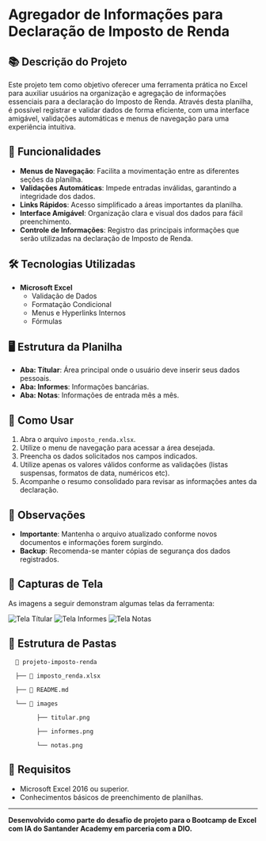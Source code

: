 # Agregador de Informações para Declaração de Imposto de Renda

## 📚 Descrição do Projeto

Este projeto tem como objetivo oferecer uma ferramenta prática no Excel para auxiliar usuários na organização e agregação de informações essenciais para a declaração do Imposto de Renda. Através desta planilha, é possível registrar e validar dados de forma eficiente, com uma interface amigável, validações automáticas e menus de navegação para uma experiência intuitiva.

## 🎯 Funcionalidades

- **Menus de Navegação**: Facilita a movimentação entre as diferentes seções da planilha.
- **Validações Automáticas**: Impede entradas inválidas, garantindo a integridade dos dados.
- **Links Rápidos**: Acesso simplificado a áreas importantes da planilha.
- **Interface Amigável**: Organização clara e visual dos dados para fácil preenchimento.
- **Controle de Informações**: Registro das principais informações que serão utilizadas na declaração de Imposto de Renda.

## 🛠️ Tecnologias Utilizadas

- **Microsoft Excel**
  - Validação de Dados
  - Formatação Condicional
  - Menus e Hyperlinks Internos
  - Fórmulas

## 🖥️ Estrutura da Planilha

- **Aba: Títular**: Área principal onde o usuário deve inserir seus dados pessoais.
- **Aba: Informes**: Informações bancárias.
- **Aba: Notas**: Informações de entrada mês a mês.

## 🚀 Como Usar

1. Abra o arquivo `imposto_renda.xlsx`.
2. Utilize o menu de navegação para acessar a área desejada.
3. Preencha os dados solicitados nos campos indicados.
4. Utilize apenas os valores válidos conforme as validações (listas suspensas, formatos de data, numéricos etc).
5. Acompanhe o resumo consolidado para revisar as informações antes da declaração.

## 📝 Observações

- **Importante**: Mantenha o arquivo atualizado conforme novos documentos e informações forem surgindo.
- **Backup**: Recomenda-se manter cópias de segurança dos dados registrados.

## 📸 Capturas de Tela

As imagens a seguir demonstram algumas telas da ferramenta:

![Tela Títular](images/titular.png)
![Tela Informes](images/informes.png)
![Tela Notas](images/notas.png)

## 📂 Estrutura de Pastas

      📁 projeto-imposto-renda
      
      ├── 📄 imposto_renda.xlsx
      
      ├── 📄 README.md
      
      └── 📁 images
      
            ├── titular.png
            
            ├── informes.png
            
            └── notas.png


## 📌 Requisitos

- Microsoft Excel 2016 ou superior.
- Conhecimentos básicos de preenchimento de planilhas.


---

**Desenvolvido como parte do desafio de projeto para o Bootcamp de Excel com IA do Santander Academy em parceria com a DIO.**
